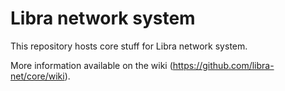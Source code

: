 # Libra network system
This repository hosts core stuff for Libra network system.

More information available on the wiki (https://github.com/libra-net/core/wiki).
